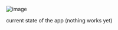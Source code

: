 ![image](https://github.com/lauranepo/spotify-playlist-desc-app/assets/26130113/d51ff35b-0120-40f7-bfa3-58edc970599f)

current state of the app (nothing works yet)
